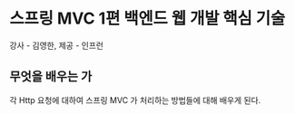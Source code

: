 
# 스프링 MVC 1편 백엔드 웹 개발 핵심 기술
강사 - 김영한, 
제공 - 인프런

## 무엇을 배우는 가
각 Http 요청에 대하여 스프링 MVC 가 처리하는 방법들에 대해 배우게 된다.
